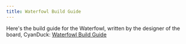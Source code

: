 ```yaml
---
title: Waterfowl Build Guide
---
```


Here's the build guide for the Waterfowl, written by the designer of the board, CyanDuck: [Waterfowl Build Guide](https://jakewickham.co.uk/blog/waterfowl-build-guide/)
